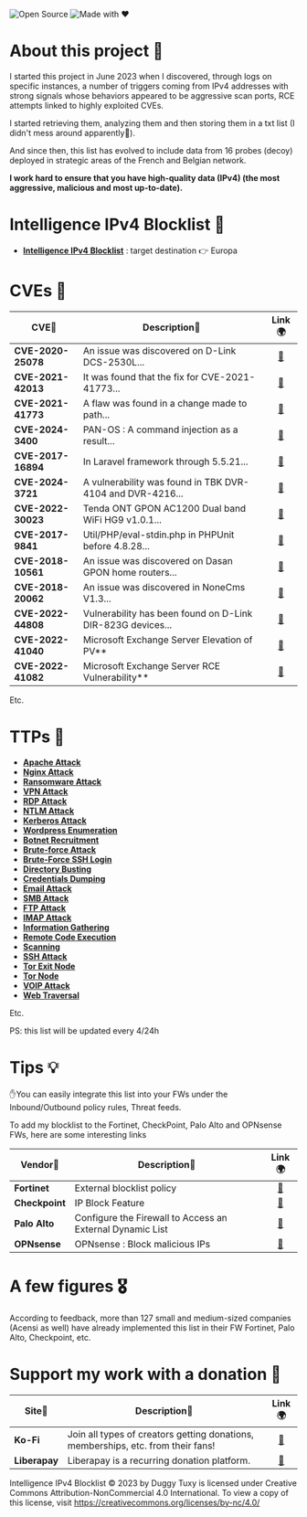 <p align="center">


  ![Open Source](https://img.shields.io/badge/Open%20Source-100%25-brightgreen?style=for-the-badge&logo=opensourceinitiative)
  ![Made with ❤️](https://img.shields.io/badge/Made%20with-%E2%9D%A4-red?style=for-the-badge)
  </p>

# About this project 🧪

I started this project in June 2023 when I discovered, through logs on specific instances, a number of triggers coming from IPv4 addresses with strong signals whose behaviors appeared to be aggressive scan ports, RCE attempts linked to highly exploited CVEs.

I started retrieving them, analyzing them and then storing them in a txt list (I didn't mess around apparently🤣).

And since then, this list has evolved to include data from 16 probes (decoy) deployed in strategic areas of the French and Belgian network.

**I work hard to ensure that you have high-quality data (IPv4) (the most aggressive, malicious and most up-to-date).**

# Intelligence IPv4 Blocklist 🧱

- [**Intelligence IPv4 Blocklist**](https://raw.githubusercontent.com/duggytuxy/Intelligence_IPv4_Blocklist/refs/heads/main/agressive_ips_dst_fr_be_blocklist.txt) : target destination 👉 Europa

# CVEs 🔩

| **CVE**🐞 | **Description**📜 | **Link**🌍 |
|---|---|---|
| **CVE-2020-25078** | An issue was discovered on D-Link DCS-2530L... | <div align="center"><a href="https://nvd.nist.gov/vuln/detail/CVE-2020-25078">🔗</a></div> |
| **CVE-2021-42013** | It was found that the fix for CVE-2021-41773... | <div align="center"><a href="https://nvd.nist.gov/vuln/detail/CVE-2021-42013">🔗</a></div> |
| **CVE-2021-41773** | A flaw was found in a change made to path... | <div align="center"><a href="https://nvd.nist.gov/vuln/detail/CVE-2021-41773">🔗</a></div> |
| **CVE-2024-3400** | PAN-OS : A command injection as a result... | <div align="center"><a href="https://nvd.nist.gov/vuln/detail/CVE-2024-3400">🔗</a></div> |
| **CVE-2017-16894** | In Laravel framework through 5.5.21... | <div align="center"><a href="https://nvd.nist.gov/vuln/detail/CVE-2017-16894">🔗</a></div> |
| **CVE-2024-3721** | A vulnerability was found in TBK DVR-4104 and DVR-4216... | <div align="center"><a href="https://nvd.nist.gov/vuln/detail/CVE-2024-3721">🔗</a></div> |
| **CVE-2022-30023** | Tenda ONT GPON AC1200 Dual band WiFi HG9 v1.0.1... | <div align="center"><a href="https://nvd.nist.gov/vuln/detail/CVE-2022-30023">🔗</a></div> |
| **CVE-2017-9841** | Util/PHP/eval-stdin.php in PHPUnit before 4.8.28... | <div align="center"><a href="https://nvd.nist.gov/vuln/detail/CVE-2017-9841">🔗</a></div> |
| **CVE-2018-10561** | An issue was discovered on Dasan GPON home routers... | <div align="center"><a href="https://nvd.nist.gov/vuln/detail/CVE-2018-10561">🔗</a></div> |
| **CVE-2018-20062** | An issue was discovered in NoneCms V1.3... | <div align="center"><a href="https://nvd.nist.gov/vuln/detail/CVE-2018-20062">🔗</a></div> |
| **CVE-2022-44808** | Vulnerability has been found on D-Link DIR-823G devices... | <div align="center"><a href="https://nvd.nist.gov/vuln/detail/CVE-2022-44808">🔗</a></div> |
| **CVE-2022-41040** | Microsoft Exchange Server Elevation of PV** | <div align="center"><a href="https://nvd.nist.gov/vuln/detail/CVE-2022-41040">🔗</a></div> |
| **CVE-2022-41082**| Microsoft Exchange Server RCE Vulnerability** | <div align="center"><a href="https://nvd.nist.gov/vuln/detail/CVE-2022-41082">🔗</a></div> |

Etc.

# TTPs 🐞

- [**Apache Attack**](https://attack.mitre.org/techniques/T1190/)
- [**Nginx Attack**](https://attack.mitre.org/techniques/T1102/)
- [**Ransomware Attack**](https://attack.mitre.org/techniques/T1486/)
- [**VPN Attack**](https://attack.mitre.org/techniques/T1133/)
- [**RDP Attack**](https://attack.mitre.org/techniques/T1021/001/)
- [**NTLM Attack**](https://attack.mitre.org/techniques/T1187/)
- [**Kerberos Attack**](https://attack.mitre.org/techniques/T1558/003/)
- [**Wordpress Enumeration**](https://attack.mitre.org/techniques/T1087/)
- [**Botnet Recruitment**](https://attack.mitre.org/techniques/T1583/005/)
- [**Brute-force Attack**](https://attack.mitre.org/techniques/T1110/)
- [**Brute-Force SSH Login**](https://attack.mitre.org/techniques/T1110/)
- [**Directory Busting**](https://attack.mitre.org/techniques/T1083/)
- [**Credentials Dumping**](https://attack.mitre.org/techniques/T1003/)
- [**Email Attack**](https://attack.mitre.org/techniques/T1114/)
- [**SMB Attack**](https://attack.mitre.org/techniques/T1021/002/)
- [**FTP Attack**](https://attack.mitre.org/techniques/T1105/)
- [**IMAP Attack**](https://attack.mitre.org/techniques/T1071/003/)
- [**Information Gathering**](https://attack.mitre.org/techniques/T1591/)
- [**Remote Code Execution**](https://attack.mitre.org/techniques/T1210/)
- [**Scanning**](https://attack.mitre.org/techniques/T1595/)
- [**SSH Attack**](https://attack.mitre.org/techniques/T1021/004/)
- [**Tor Exit Node**](https://attack.mitre.org/software/S0183/)
- [**Tor Node**](https://attack.mitre.org/software/S0183/)
- [**VOIP Attack**](https://attack.mitre.org/techniques/T1616/)
- [**Web Traversal**](https://capec.mitre.org/data/definitions/139.html)

Etc.

PS: this list will be updated every 4/24h

# Tips 💡

✋You can easily integrate this list into your FWs under the Inbound/Outbound policy rules, Threat feeds.

To add my blocklist to the Fortinet, CheckPoint, Palo Alto and OPNsense FWs, here are some interesting links

| **Vendor**🧱 | **Description**📜 | **Link**🌍 |
|---|---|---|
| **Fortinet** | External blocklist policy | <div align="center"><a href="https://docs.fortinet.com/document/fortigate/7.2.0/administration-guide/891236">🔗</a></div> |
| **Checkpoint** | IP Block Feature | <div align="center"><a href="https://sc1.checkpoint.com/documents/R80.20SP/WebAdminGuides/EN/CP_R80.20SP_Maestro_AdminGuide/Topics-Maestro-AG/IP-Block-Feature.htm">🔗</a></div> |
| **Palo Alto** | Configure the Firewall to Access an External Dynamic List | <div align="center"><a href="https://docs.paloaltonetworks.com/pan-os/10-2/pan-os-admin/policy/use-an-external-dynamic-list-in-policy/configure-the-firewall-to-access-an-external-dynamic-list">🔗</a></div> |
| **OPNsense** | OPNsense : Block malicious IPs | <div align="center"><a href="https://slash-root.fr/opnsense-block-malicious-ips/">🔗</a></div> |

# A few figures 🎖️

According to feedback, more than 127 small and medium-sized companies (Acensi as well) have already implemented this list in their FW Fortinet, Palo Alto, Checkpoint, etc.

# Support my work with a donation 🙏

| **Site**📍 | **Description**📜 | **Link**🌍 |
|---|---|---|
| **Ko-Fi** | Join all types of creators getting donations, memberships, etc. from their fans! | <div align="center"><a href="https://ko-fi.com/laurentmduggytuxy">🔗</a></div> |
| **Liberapay** | Liberapay is a recurring donation platform. | <div align="center"><a href="https://liberapay.com/Duggy_Tuxy">🔗</a></div> |

Intelligence IPv4 Blocklist © 2023 by Duggy Tuxy is licensed under Creative Commons Attribution-NonCommercial 4.0 International. To view a copy of this license, visit https://creativecommons.org/licenses/by-nc/4.0/
